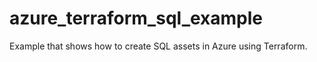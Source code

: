 # azure_terraform_sql_example
Example that shows how to create SQL assets in Azure using Terraform.
